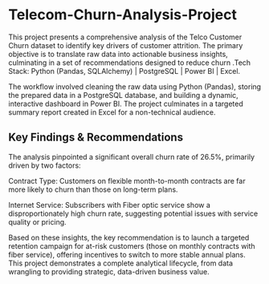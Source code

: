 # Telecom-Churn-Analysis-Project
This project presents a comprehensive analysis of the Telco Customer Churn dataset to identify key drivers of customer attrition. The primary objective is to translate raw data into actionable business insights, culminating in a set of recommendations designed to reduce churn .Tech Stack: Python (Pandas, SQLAlchemy) | PostgreSQL | Power BI | Excel. 

The workflow involved cleaning the raw data using Python (Pandas), storing the prepared data in a PostgreSQL database, and building a dynamic, interactive dashboard in Power BI. The project culminates in a targeted summary report created in Excel for a non-technical audience.

## Key Findings & Recommendations
The analysis pinpointed a significant overall churn rate of 26.5%, primarily driven by two factors:

Contract Type: Customers on flexible month-to-month contracts are far more likely to churn than those on long-term plans.

Internet Service: Subscribers with Fiber optic service show a disproportionately high churn rate, suggesting potential issues with service quality or pricing.

Based on these insights, the key recommendation is to launch a targeted retention campaign for at-risk customers (those on monthly contracts with fiber service), offering incentives to switch to more stable annual plans. This project demonstrates a complete analytical lifecycle, from data wrangling to providing strategic, data-driven business value.
